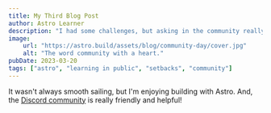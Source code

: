 ```yaml
---
title: My Third Blog Post
author: Astro Learner
description: "I had some challenges, but asking in the community really helped!"
image: 
    url: "https://astro.build/assets/blog/community-day/cover.jpg"
    alt: "The word community with a heart."
pubDate: 2023-03-20
tags: ["astro", "learning in public", "setbacks", "community"]
---
```

It wasn't always smooth sailing, but I'm enjoying building with Astro. And, the [Discord community](https://astro.build/chat) is really friendly and helpful!